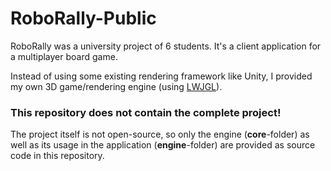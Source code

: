# RoboRally-Public
RoboRally was a university project of 6 students. It's a client application for a multiplayer board game.

Instead of using some existing rendering framework like Unity, I provided my own 3D game/rendering engine (using [LWJGL](https://www.lwjgl.org/)).

### This repository does not contain the complete project!
The project itself is not open-source, so only the engine (**core**-folder) as well as its usage in the application (**engine**-folder) are provided as source code in this repository.
